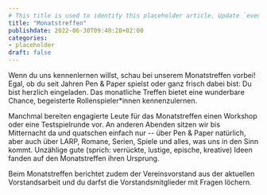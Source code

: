 ```yaml
---
# This title is used to identify this placeholder article. Update `events.html` accordingly.
title: "Monatstreffen"
publishdate: 2022-06-30T09:48:28+02:00
categories:
- placeholder
draft: false
---
```

Wenn du uns kennenlernen willst, schau bei unserem Monatstreffen vorbei! Egal, ob du seit Jahren Pen & Paper spielst oder ganz frisch dabei bist: Du bist herzlich eingeladen. Das monatliche Treffen bietet eine wunderbare Chance, begeisterte Rollenspieler*innen kennenzulernen.

Manchmal bereiten engagierte Leute für das Monatstreffen einen Workshop oder eine Testspielrunde vor. An anderen Abenden sitzen wir bis Mitternacht da und quatschen einfach nur -- über Pen & Paper natürlich, aber auch über LARP, Romane, Serien, Spiele und alles, was uns in den Sinn kommt. Unzählige gute (sprich: verrückte, lustige, epische, kreative) Ideen fanden auf den Monatstreffen ihren Ursprung. 

Beim Monatstreffen berichtet zudem der Vereinsvorstand aus der aktuellen Vorstandsarbeit und du darfst die Vorstandsmitglieder mit Fragen löchern.


<!--
Momentan finden die Monatstreffen des Librarium digital via [Jitsi](https://meet.jit.si/RPG-Librarium-Monatstreffen) statt.

>**16. Juni 2022: Sommerfest**
>
>
> Das Sommerfest findet am **Donnerstag, den 16. Juni, ab 17 Uhr** im **Westpark (Grillplatz)** statt. 
>
-->
